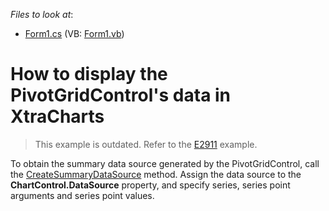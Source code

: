 <!-- default file list -->
*Files to look at*:

* [Form1.cs](./CS/Form1.cs) (VB: [Form1.vb](./VB/Form1.vb))
<!-- default file list end -->
# How to display the PivotGridControl's data in XtraCharts


> This example is outdated. Refer to the [E2911](https://github.com/DevExpress-Examples/how-to-visualize-pivot-grid-data-via-the-xtracharts-suite-e2911) example.


To obtain the summary data source generated by the PivotGridControl, call the [CreateSummaryDataSource](https://docs.devexpress.com/WindowsForms/DevExpress.XtraPivotGrid.PivotGridControl.CreateSummaryDataSource) method. Assign the data source to the **ChartControl.DataSource** property, and specify series, series point arguments and series point values.
